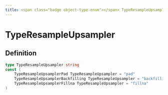 ```yaml
---
title: <span class="badge object-type-enum"></span> TypeResampleUpsampler
---
```

# <span class="badge object-type-enum"></span> TypeResampleUpsampler

## Definition

```go
type TypeResampleUpsampler string
const (
	TypeResampleUpsamplerPad TypeResampleUpsampler = "pad"
	TypeResampleUpsamplerBackfilling TypeResampleUpsampler = "backfilling"
	TypeResampleUpsamplerFillna TypeResampleUpsampler = "fillna"
)

```
